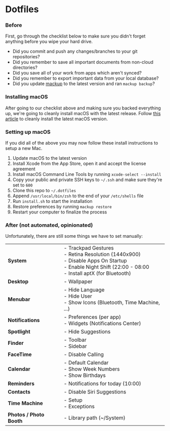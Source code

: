 # Dotfiles

### Before

First, go through the checklist below to make sure you didn't forget anything before you wipe your hard drive.

- Did you commit and push any changes/branches to your git repositories?
- Did you remember to save all important documents from non-cloud directories?
- Did you save all of your work from apps which aren't synced?
- Did you remember to export important data from your local database?
- Did you update [mackup](https://github.com/lra/mackup) to the latest version and ran `mackup backup`?

### Installing macOS

After going to our checklist above and making sure you backed everything up, we're going to cleanly install macOS with the latest release. Follow [this article](https://www.imore.com/how-do-clean-install-macos) to cleanly install the latest macOS version.

### Setting up macOS

If you did all of the above you may now follow these install instructions to setup a new Mac.

1. Update macOS to the latest version
2. Install Xcode from the App Store, open it and accept the license agreement
3. Install macOS Command Line Tools by running `xcode-select --install`
4. Copy your public and private SSH keys to `~/.ssh` and make sure they're set to `600`
5. Clone this repo to `~/.dotfiles`
6. Append `/usr/local/bin/zsh` to the end of your `/etc/shells` file
7. Run `install.sh` to start the installation
8. Restore preferences by running `mackup restore`
9. Restart your computer to finalize the process

### After (not automated, opinionated)

Unfortunately, there are still some things we have to set manually:

<table>
    <tr>
        <td><strong>System</strong></td>
        <td>
            - Trackpad Gestures<br>
            - Retina Resolution (1440x900)<br>
            - Disable Apps On Startup<br>
            - Enable Night Shift (22:00 - 08:00<br>
            - Install aptX (for Bluetooth)
        </td>
    </tr>
    <tr>
        <td><strong>Desktop</strong></td>
        <td>
            - Wallpaper
        </td>
    </tr>
    <tr>
        <td><strong>Menubar</strong></td>
        <td>
            - Hide Language<br>
            - Hide User<br>
            - Show Icons (Bluetooth, Time Machine, ...)<br>
        </td>
    </tr>
    <tr>
        <td><strong>Notifications</strong></td>
        <td>
            - Preferences (per app)<br>
            - Widgets (Notifications Center)
        </td>
    </tr>
    <tr>
        <td><strong>Spotlight</strong></td>
        <td>
            - Hide Suggestions
        </td>
    </tr>
    <tr>
        <td><strong>Finder</strong></td>
        <td>
            - Toolbar<br>
            - Sidebar
        </td>
    </tr>
    <tr>
        <td><strong>FaceTime</strong></td>
        <td>
            - Disable Calling
        </td>
    </tr>
    <tr>
        <td><strong>Calendar</strong></td>
        <td>
            - Default Calendar<br>
            - Show Week Numbers<br>
            - Show Birthdays
        </td>
    </tr>
    <tr>
        <td><strong>Reminders</strong></td>
        <td>
            - Notifications for today (10:00)
        </td>
    </tr>
    <tr>
        <td><strong>Contacts</strong></td>
        <td>
            - Disable Siri Suggestions
        </td>
    </tr>
    <tr>
        <td><strong>Time Machine</strong></td>
        <td>
            - Setup<br>
            - Exceptions
        </td>
    </tr>
    <tr>
        <td><strong>Photos / Photo Booth</strong></td>
        <td>
            - Library path (~/System)<br>
        </td>
    </tr>
</table>

